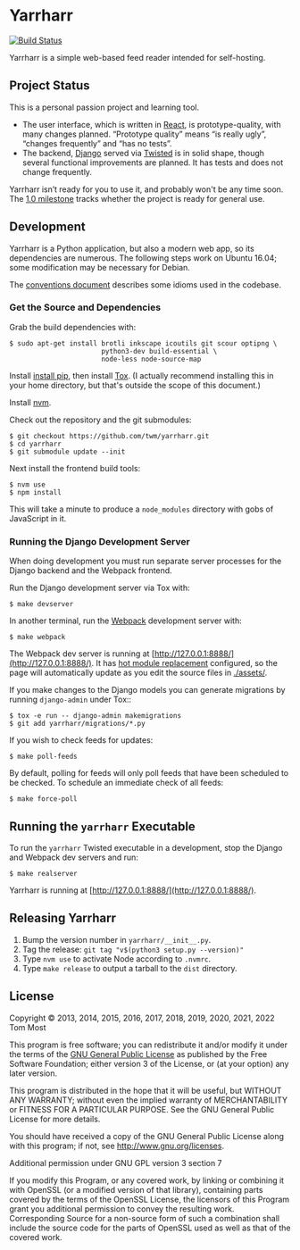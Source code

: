 # Yarrharr

[![Build Status](https://travis-ci.org/twm/yarrharr.svg?branch=master)](https://travis-ci.org/twm/yarrharr)

Yarrharr is a simple web-based feed reader intended for self-hosting.

## Project Status

This is a personal passion project and learning tool.

* The user interface, which is written in <a href="https://reactjs.org/">React</a>, is prototype-quality, with many changes planned.
  “Prototype quality” means “is really ugly”, “changes frequently” and “has no tests”.
* The backend, [Django](https://www.djangoproject.com/) served via [Twisted](https://twistedmatrix.com/trac/) is in solid shape, though several functional improvements are planned.
  It has tests and does not change frequently.

Yarrharr isn’t ready for you to use it, and probably won't be any time soon.
The [1.0 milestone](https://github.com/twm/yarrharr/milestone/1) tracks whether the project is ready for general use.

## Development

Yarrharr is a Python application, but also a modern web app, so its dependencies are numerous.
The following steps work on Ubuntu 16.04; some modification may be necessary for Debian.

The [conventions document](./conventions.md) describes some idioms used in the codebase.

### Get the Source and Dependencies

Grab the build dependencies with:

    $ sudo apt-get install brotli inkscape icoutils git scour optipng \
                           python3-dev build-essential \
                           node-less node-source-map

Install [install pip](https://pip.pypa.io/en/latest/installing/#get-pip), then install [Tox](http://tox.readthedocs.org/en/latest/).
(I actually recommend installing this in your home directory, but that's outside the scope of this document.)

Install [nvm](https://github.com/creationix/nvm).

Check out the repository and the git submodules:

    $ git checkout https://github.com/twm/yarrharr.git
    $ cd yarrharr
    $ git submodule update --init

Next install the frontend build tools:

    $ nvm use
    $ npm install

This will take a minute to produce a ``node_modules`` directory with gobs of JavaScript in it.

### Running the Django Development Server

When doing development you must run separate server processes for the Django backend and the Webpack frontend.

Run the Django development server via Tox with:

    $ make devserver

In another terminal, run the [Webpack](http://webpack.github.io/) development server with:

    $ make webpack

The Webpack dev server is running at [http://127.0.0.1:8888/](http://127.0.0.1:8888/).
It has [hot module replacement](https://webpack.js.org/guides/hot-module-replacement/) configured, so the page will automatically update as you edit the source files in [./assets/](./assets/).

If you make changes to the Django models you can generate migrations by running `django-admin` under Tox::

    $ tox -e run -- django-admin makemigrations
    $ git add yarrharr/migrations/*.py

If you wish to check feeds for updates:

    $ make poll-feeds

By default, polling for feeds will only poll feeds that have been scheduled to be checked.
To schedule an immediate check of all feeds:

    $ make force-poll

## Running the `yarrharr` Executable

To run the `yarrharr` Twisted executable in a development, stop the Django and Webpack dev servers and run:

    $ make realserver

Yarrharr is running at [http://127.0.0.1:8888/](http://127.0.0.1:8888/).

## Releasing Yarrharr

 1. Bump the version number in ``yarrharr/__init__.py``.
 2. Tag the release: ``git tag "v$(python3 setup.py --version)"``
 3. Type ``nvm use`` to activate Node according to ``.nvmrc``.
 4. Type ``make release`` to output a tarball to the ``dist`` directory.

## License

Copyright © 2013, 2014, 2015, 2016, 2017, 2018, 2019, 2020, 2021, 2022 Tom Most

This program is free software; you can redistribute it and/or modify it under
the terms of the [GNU General Public License](./COPYING) as published by the Free Software
Foundation; either version 3 of the License, or (at your option) any later
version.

This program is distributed in the hope that it will be useful, but WITHOUT ANY
WARRANTY; without even the implied warranty of MERCHANTABILITY or FITNESS FOR A
PARTICULAR PURPOSE. See the GNU General Public License for more details.

You should have received a copy of the GNU General Public License along with
this program; if not, see <http://www.gnu.org/licenses>.

Additional permission under GNU GPL version 3 section 7

If you modify this Program, or any covered work, by linking or combining it
with OpenSSL (or a modified version of that library), containing parts covered
by the terms of the OpenSSL License, the licensors of this Program grant you
additional permission to convey the resulting work.  Corresponding Source for a
non-source form of such a combination shall include the source code for the
parts of OpenSSL used as well as that of the covered work.
